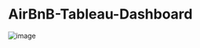 # AirBnB-Tableau-Dashboard

![image](https://user-images.githubusercontent.com/112122147/187630669-a48e6628-2663-4e6b-bfe4-a8ba5623ee8b.png)
